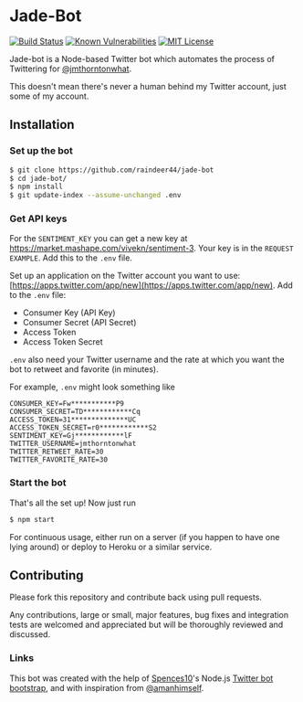 # Jade-Bot

[![Build Status](https://travis-ci.org/Raindeer44/jade-bot.svg?branch=master)](https://travis-ci.org/Raindeer44/jade-bot) [![Known Vulnerabilities](https://snyk.io/test/github/raindeer44/jade-bot/badge.svg)](https://snyk.io/test/github/raindeer44/jade-bot) [![MIT License](https://img.shields.io/badge/license-MIT-blue.svg)](https://raw.githubusercontent.com/Raindeer44/jade-bot/master/LICENSE)

Jade-bot is a Node-based Twitter bot which automates the process of Twittering for [@jmthorntonwhat](https://twitter.com/jmthorntonwhat).

This doesn't mean there's never a human behind my Twitter account, just some of my account.

## Installation

### Set up the bot

```bash
$ git clone https://github.com/raindeer44/jade-bot
$ cd jade-bot/
$ npm install
$ git update-index --assume-unchanged .env
```

### Get API keys

For the `SENTIMENT_KEY` you can get a new key at <https://market.mashape.com/vivekn/sentiment-3>. Your key is in the `REQUEST EXAMPLE`. Add this to the `.env` file.

Set up an application on the Twitter account you want to use: [https://apps.twitter.com/app/new](https://apps.twitter.com/app/new). Add to the `.env` file:

* Consumer Key (API Key)
* Consumer Secret (API Secret)
* Access Token
* Access Token Secret

`.env` also need your Twitter username and the rate at which you want the bot to retweet and favorite (in minutes).

For example, `.env` might look something like

```
CONSUMER_KEY=Fw***********P9
CONSUMER_SECRET=TD************Cq
ACCESS_TOKEN=31**************UC
ACCESS_TOKEN_SECRET=r0************S2
SENTIMENT_KEY=Gj************lF
TWITTER_USERNAME=jmthorntonwhat
TWITTER_RETWEET_RATE=30
TWITTER_FAVORITE_RATE=30
```

### Start the bot

That's all the set up! Now just run

```bash
$ npm start
```

For continuous usage, either run on a server (if you happen to have one lying around) or deploy to Heroku or a similar service.

## Contributing
Please fork this repository and contribute back using pull requests.

Any contributions, large or small, major features, bug fixes and integration tests are welcomed and appreciated but will be thoroughly reviewed and discussed.

### Links

This bot was created with the help of [Spences10](https://github.com/spences10)'s Node.js [Twitter bot bootstrap](https://github.com/spences10/twitter-bot-bootstrap), and with inspiration from [@amanhimself](https://twitter.com/amanhimself).
